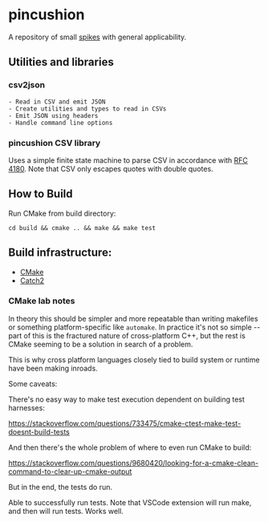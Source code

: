 # pincushion

A repository of small [spikes](https://en.wikipedia.org/wiki/Spike_(software_development)) with general applicability.

## Utilities and libraries

### csv2json

    - Read in CSV and emit JSON
    - Create utilities and types to read in CSVs
    - Emit JSON using headers
    - Handle command line options

### pincushion CSV library

Uses a simple finite state machine to parse CSV in accordance with
[RFC 4180](https://datatracker.ietf.org/doc/html/rfc4180). Note that CSV only
escapes quotes with double quotes.

## How to Build

Run CMake from build directory:

`cd build && cmake .. && make && make test`

## Build infrastructure:

- [CMake](https://cmake.org)
- [Catch2](https://github.com/catchorg/Catch2)

### CMake lab notes

In theory this should be simpler and more repeatable than writing makefiles or
something platform-specific like `automake`. In practice it's not so simple --
part of this is the fractured nature of cross-platform C\+\+, but the rest is
CMake seeming to be a solution in search of a problem.

This is why cross platform languages closely tied to build system or runtime
have been making inroads.

Some caveats:

There's no easy way to make test execution dependent on building test
harnesses:

<https://stackoverflow.com/questions/733475/cmake-ctest-make-test-doesnt-build-tests>

And then there's the whole problem of where to even run CMake to build:

<https://stackoverflow.com/questions/9680420/looking-for-a-cmake-clean-command-to-clear-up-cmake-output>

But in the end, the tests do run.

Able to successfully run tests. Note that VSCode extension will run make, and
then will run tests. Works well.
